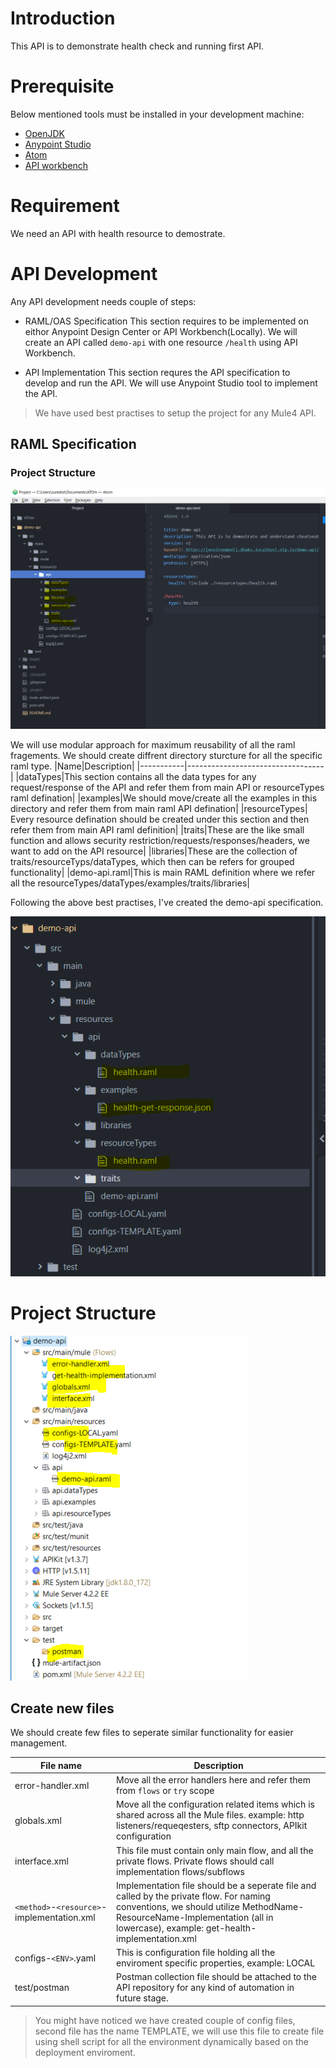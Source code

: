 # Introduction

This API is to demonstrate health check and running first API.

# Prerequisite
Below mentioned tools must be installed in your development machine: 
- [OpenJDK](https://adoptopenjdk.net/)
- [Anypoint Studio](https://www.mulesoft.com/lp/dl/studio) 
- [Atom](https://atom.io/)
- [API workbench](http://apiworkbench.com/)

# Requirement
We need an API with health resource to demostrate.

# API Development
Any API development needs couple of steps:
- RAML/OAS Specification
This section requires to be implemented on eithor Anypoint Design Center or API Workbench(Locally). We will create an API called ```demo-api``` with one resource ```/health``` using API Workbench.

- API Implementation
This section requres the API specification to develop and run the API. We will use Anypoint Studio tool to implement the API.

> We have used best practises to setup the project for any Mule4 API.

## RAML Specification
### Project Structure
![](/.attachments/demo-raml-structure.PNG)

We will use modular approach for maximum reusability of all the raml fragements. We should create diffrent directory sturcture for all the specific raml type. 
|Name|Description|
|-----------|----------------------------------|
|dataTypes|This section contains all the data types for any request/response of the API and refer them from main API or resourceTypes raml defination|
|examples|We should move/create all the examples in this directory and refer them from main raml API defination|
|resourceTypes| Every resource defination should be created under this section and then refer them from main API raml definition|
|traits|These are the like small function and allows security restriction/requests/responses/headers, we want to add on the API resource|
|libraries|These are the collection of traits/resourceTyps/dataTypes, which then can be refers for grouped functionality|
|demo-api.raml|This is main RAML definition where we refer all the resourceTypes/dataTypes/examples/traits/libraries| 

Following the above best practises, I've created the demo-api specification.

![](/.attachments/demo-raml-structure-health.PNG)

# Project Structure

![](/.attachments/project-explorer.PNG)

## Create new files
We should create few files to seperate similar functionality for easier management.

|File name| Description|
|---------|---------------------------------------------|
|error-handler.xml| Move all the error handlers here and refer them from ```flows``` or ```try``` scope|
|globals.xml| Move all the configuration related items which is shared across all the Mule files. example: http listeners/requeqesters, sftp connectors, APIkit configuration |
|interface.xml| This file must contain only main flow, and all the private flows. Private flows should call implementation flows/subflows|
|```<method>```-```<resource>```-implementation.xml| Implementation file should be a seperate file and called by the private flow. For naming conventions, we should utilize MethodName-ResourceName-Implementation (all in lowercase), example: get-health-implementation.xml|
|configs-```<ENV>```.yaml| This is configuration file holding all the enviroment specific properties, example: LOCAL|
|test/postman|Postman collection file should be attached to the API repository for any kind of automation in future stage. |

> You might have noticed we have created couple of config files, second file has the name TEMPLATE, we will use this file to create file using shell script for all the environment dynamically based on the deployment enviroment.

